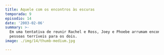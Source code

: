 ```yaml
---
title: Aquele com os encontros às escuras
temporada: 9
episodio: 14
date: '2003-02-06'
summary: >-
  Em uma tentativa de reunir Rachel e Ross, Joey e Phoebe arrumam encontros com
  pessoas terríveis para os dois.
image: ./img/14/thumb-medium.jpg

---
```

